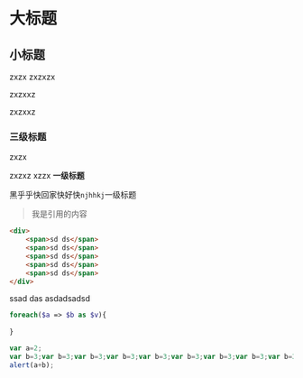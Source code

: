 # 大标题

## 小标题
zxzx
zxzxzx

zxzxxz

zxzxxz

### 三级标题

zxzx

zxzxz
xzzx
**一级标题**

黑乎乎快回家快好快`njhhkj`一级标题
>我是引用的内容


```html
<div>
    <span>sd ds</span> 
    <span>sd ds</span> 
    <span>sd ds</span> 
    <span>sd ds</span> 
    <span>sd ds</span> 
</div>
```
ssad das asdadsadsd
```php
foreach($a => $b as $v){
    
}
```
```javascript
var a=2;
var b=3;var b=3;var b=3;var b=3;var b=3;var b=3;var b=3;var b=3;var b=3;var b=3;var b=3;var b=3;var b=3;var b=3;var b=3;var b=3;var b=3;var b=3;
alert(a+b);
```
